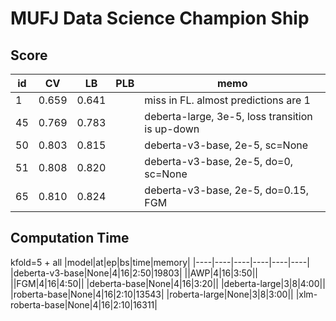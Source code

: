 # MUFJ Data Science Champion Ship

## Score
|id|CV|LB|PLB|memo|
|----|----|----|----|----|
|1|0.659|0.641||miss in FL. almost predictions are 1|
|45|0.769|0.783||deberta-large, 3e-5, loss transition is up-down|
|50|0.803|0.815||deberta-v3-base, 2e-5, sc=None|
|51|0.808|0.820||deberta-v3-base, 2e-5, do=0, sc=None|
|65|0.810|0.824||deberta-v3-base, 2e-5, do=0.15, FGM|


## Computation Time
kfold=5 + all
|model|at|ep|bs|time|memory|
|----|----|----|----|----|----|
|deberta-v3-base|None|4|16|2:50|19803|
||AWP|4|16|3:50||
||FGM|4|16|4:50||
|deberta-base|None|4|16|3:20||
|deberta-large|3|8|4:00||
|roberta-base|None|4|16|2:10|13543|
|roberta-large|None|3|8|3:00||
|xlm-roberta-base|None|4|16|2:10|16311|
